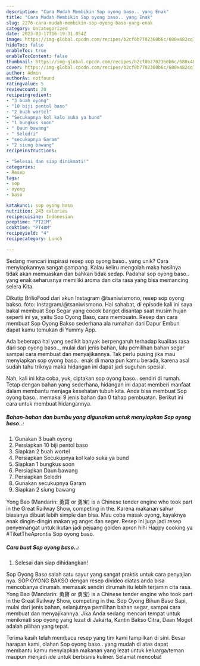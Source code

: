 ```yaml
---
description: "Cara Mudah Membikin Sop oyong baso.. yang Enak"
title: "Cara Mudah Membikin Sop oyong baso.. yang Enak"
slug: 2276-cara-mudah-membikin-sop-oyong-baso-yang-enak
category: Uncategorized
date: 2023-03-17T16:19:31.054Z
image: https://img-global.cpcdn.com/recipes/b2cf0b7702360b6c/680x482cq70/sop-oyong-baso-foto-resep-utama.jpg
hideToc: false
enableToc: true
enableTocContent: false
thumbnail: https://img-global.cpcdn.com/recipes/b2cf0b7702360b6c/680x482cq70/sop-oyong-baso-foto-resep-utama.jpg
cover: https://img-global.cpcdn.com/recipes/b2cf0b7702360b6c/680x482cq70/sop-oyong-baso-foto-resep-utama.jpg
author: Admin
authorAv: notfound
ratingvalue: 5
reviewcount: 20
recipeingredient:
- "3 buah oyong"
- "10 biji pentol baso"
- "2 buah wortel"
- "Secukupnya kol kalo suka ya bund"
- "1 bungkus soon"
- " Daun bawang"
- " Seledri"
- "secukupnya Garam"
- "2 siung bawang"
recipeinstructions:

- "Selesai dan siap dinikmati!"
categories:
- Resep
tags:
- sop
- oyong
- baso

katakunci: sop oyong baso 
nutrition: 243 calories
recipecuisine: Indonesian
preptime: "PT21M"
cooktime: "PT48M"
recipeyield: "4"
recipecategory: Lunch

---
```





Sedang mencari inspirasi resep sop oyong baso.. yang unik? Cara menyiapkannya sangat gampang. Kalau keliru mengolah maka hasilnya tidak akan memuaskan dan bahkan tidak sedap. Padahal sop oyong baso.. yang enak seharusnya memiliki aroma dan cita rasa yang bisa memancing selera Kita.





Dikutip BrilioFood dari akun Instagram @tsaniwismono, resep sop oyong bakso. foto: Instagram/@tsaniwismono. Hai sahabat, di episode kali ini saya bakal membuat Sop Segar yang cocok banget disantap saat musim hujan seperti ini ya, yaitu Sop Oyong Baso, cara membuatn. Resep dan cara membuat Sop Oyong Bakso sederhana ala rumahan dari Dapur Embun dapat kamu temukan di Yummy App.

Ada beberapa hal yang sedikit banyak berpengaruh terhadap kualitas rasa dari sop oyong baso.., mulai dari jenis bahan, lalu pemilihan bahan segar sampai cara membuat dan menyajikannya. Tak perlu pusing jika mau menyiapkan sop oyong baso.. enak di mana pun kamu berada, karena asal sudah tahu triknya maka hidangan ini dapat jadi suguhan spesial.






Nah, kali ini kita coba, yuk, ciptakan sop oyong baso.. sendiri di rumah. Tetap dengan bahan yang sederhana, hidangan ini dapat memberi manfaat dalam membantu menjaga kesehatan tubuh kita. Anda bisa membuat Sop oyong baso.. memakai 9 jenis bahan dan 0 tahap pembuatan. Berikut ini cara untuk membuat hidangannya.

<!--inarticleads1-->

##### Bahan-bahan dan bumbu yang digunakan untuk menyiapkan Sop oyong baso..:

1. Gunakan 3 buah oyong
1. Persiapkan 10 biji pentol baso
1. Siapkan 2 buah wortel
1. Persiapkan Secukupnya kol kalo suka ya bund
1. Siapkan 1 bungkus soon
1. Persiapkan  Daun bawang
1. Persiapkan  Seledri
1. Gunakan secukupnya Garam
1. Siapkan 2 siung bawang


Yong Bao (Mandarin: 勇寶 or 勇宝) is a Chinese tender engine who took part in the Great Railway Show, competing in the. Karena makanan sahur biasanya dibuat lebih simple dan bisa. Mau coba masak oyong, kayaknya enak dingin-dingin makan yg anget dan seger. Resep ini juga jadi resep penyemangat untuk ikutan jadi pejuang golden apron hihi Happy cooking ya #TiketTheAprontis Sop oyong baso. 

<!--inarticleads2-->

##### Cara buat Sop oyong baso..:


1. Selesai dan siap dihidangkan!

Sop Oyong Baso salah satu sayur yang sangat praktis untuk cara penyajian nya. SOP OYONG BAKSO dengan resep divideo diatas anda bisa mencobanya dirumah. memasak sendiri dirumah itu lebih terjamin cita rasa. Yong Bao (Mandarin: 勇寶 or 勇宝) is a Chinese tender engine who took part in the Great Railway Show, competing in the. Sop Oyong Bihun Baso Sapi, mulai dari jenis bahan, selanjutnya pemilihan bahan segar, sampai cara membuat dan menyajikannya. Jika Anda sedang mencari tempat untuk menikmati sop oyong yang lezat di Jakarta, Kantin Bakso Citra, Daan Mogot adalah pilihan yang tepat. 

Terima kasih telah membaca resep yang tim kami tampilkan di sini. Besar harapan kami, olahan Sop oyong baso.. yang mudah di atas dapat membantu kamu menyiapkan makanan yang lezat untuk keluarga/teman maupun menjadi ide untuk berbisnis kuliner. Selamat mencoba!
